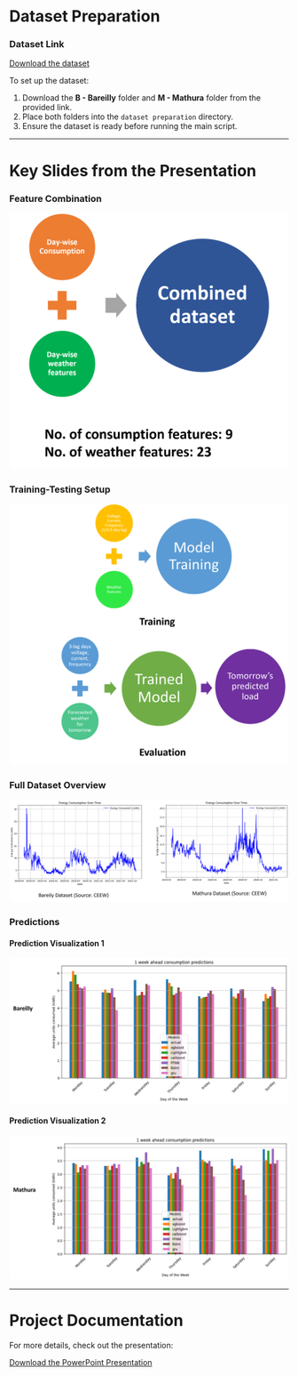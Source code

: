 # Dataset Preparation

### Dataset Link
[Download the dataset](https://drive.google.com/drive/folders/1SslN-ujkFrNzi0DLKHrvBVTIcRDKyGt2?usp=sharing)

To set up the dataset:
1. Download the **B - Bareilly** folder and **M - Mathura** folder from the provided link.
2. Place both folders into the `dataset preparation` directory.
3. Ensure the dataset is ready before running the main script.

---

# Key Slides from the Presentation

### Feature Combination
<div align="center">
    <img src="images/Picture1.png" alt="Feature Combination" width="600">
</div>

### Training-Testing Setup
<div align="center">
    <img src="images/Picture2.png" alt="Training-Testing Setup" width="600">
</div>

### Full Dataset Overview
<div align="center">
    <img src="images/Picture5.png" alt="Full Dataset Overview" width="600">
</div>

### Predictions
#### Prediction Visualization 1
<div align="center">
    <img src="images/Picture3.png" alt="Prediction Visualization 1" width="600">
</div>

#### Prediction Visualization 2
<div align="center">
    <img src="images/Picture4.png" alt="Prediction Visualization 2" width="600">
</div>

---

# Project Documentation

For more details, check out the presentation:

[Download the PowerPoint Presentation](final_project_Aditya_Yuvraj.pptx)


